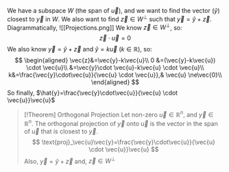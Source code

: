 We have a subspace $W$ (the span of $\vec{u}$), and we want to find the vector ($\hat{y}$) closest to $\vec{y}$ in $W$.
We also want to find $\vec{z} \in W^\perp$ such that $\vec{y}=\hat{y}+\vec{z}$. 
Diagrammatically, 
![[Projections.png]]
We know $\vec{z} \in W^\perp$, so:
$$\vec{z} \cdot \vec{u}=0$$
We also know $\vec{y}=\hat{y}+\vec{z}$ and $\hat{y}=k\vec{u}$ ($k\in \mathbb{R}$), so:
$$
\begin{aligned} 
\vec{z}&=\vec{y}-k\vec{u}\\
0 &=(\vec{y}-k\vec{u}) \cdot \vec{u}\\
&=\vec{y}\cdot \vec{u}-k\vec{u} \cdot \vec{u}\\
k&=\frac{\vec{y}\cdot\vec{u}}{\vec{u} \cdot \vec{u}},& \vec{u} \ne\vec{0}\\
\end{aligned}
$$
So finally, $\hat{y}=\frac{\vec{y}\cdot\vec{u}}{\vec{u} \cdot \vec{u}}\vec{u}$ 
>[!Theorem] Orthogonal Projection
>Let non-zero $\vec{u} \in \mathbb{R}^n$, and $\vec{y} \in \mathbb{R}^n$. The orthogonal projection of $\vec{y}$ onto $\vec{u}$ is the vector in the span of $\vec{u}$ that is closest to $\vec{y}$.
>$$
>\text{proj}_\vec{u}\vec{y}=\frac{\vec{y}\cdot\vec{u}}{\vec{u} \cdot \vec{u}}\vec{u}
>$$
>Also, $\vec{y}=\hat{y}+\vec{z}$ and, $\vec{z} \in W^\perp$

